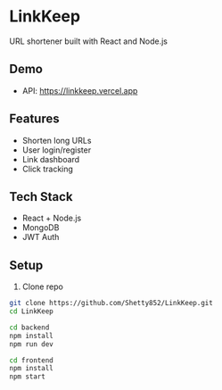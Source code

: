 # LinkKeep

URL shortener built with React and Node.js

## Demo
- API: https://linkkeep.vercel.app

## Features
- Shorten long URLs
- User login/register
- Link dashboard
- Click tracking

## Tech Stack
- React + Node.js
- MongoDB
- JWT Auth

## Setup

1. Clone repo
```bash
git clone https://github.com/Shetty852/LinkKeep.git
cd LinkKeep

cd backend
npm install
npm run dev

cd frontend
npm install
npm start



